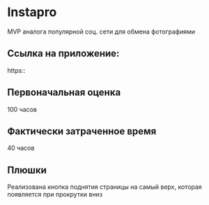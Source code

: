 # Instapro

MVP аналога популярной соц. сети для обмена фотографиями

## Ссылка на приложение:

https::

## Первоначальная оценка

100 часов

## Фактически затраченное время

40 часов

## Плюшки
Реализована кнопка поднятия страницы на самый верх, которая появляется при прокрутки вниз
